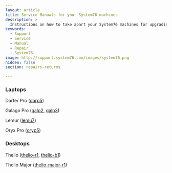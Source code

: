 ```yaml
---
layout: article
title: Service Manuals for your System76 machines
description: >
  Instructions on how to take apart your System76 machines for upgrading or repairs.
keywords:
  - Support
  - Service
  - Manual
  - Repair
  - System76
image: http://support.system76.com/images/system76.png
hidden: false
section: repairs-returns

---
```


### Laptops

Darter Pro ([darp5](https://github.com/system76/docs/blob/gh-pages/service-manuals/pdfs/Darter/darp5-service-manual.pdf))

Galago Pro ([galp2](https://github.com/system76/docs/blob/gh-pages/service-manuals/pdfs/Galago/galp2-service-manual.pdf), [galp3](https://github.com/system76/docs/blob/gh-pages/service-manuals/pdfs/Galago/galp3-service-manual.pdf))

Lemur ([lemu7](https://github.com/system76/docs/blob/gh-pages/service-manuals/pdfs/Lemur/lemu7-service-manual.pdf))

Oryx Pro ([oryp5](https://github.com/system76/docs/blob/gh-pages/service-manuals/pdfs/Oryx/oryp5-service-manual.pdf))

### Desktops

Thelio ([thelio-r1](https://system76.com/guides/thelio/r1), [thelio-b1](https://system76.com/guides/thelio/b1))

Thelio Major ([thelio-major-r1](https://system76.com/guides/thelio-major/r1))


